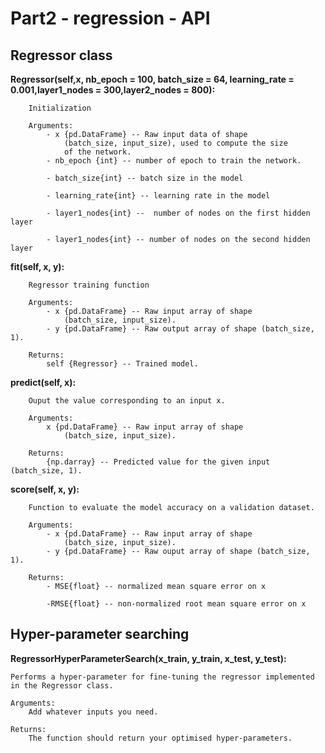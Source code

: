 # Part2 - regression - API

## Regressor class
**Regressor(__self__,x, nb_epoch = 100, batch_size = 64, learning_rate = 0.001,layer1_nodes = 300,layer2_nodes = 800):** 

        Initialization

        Arguments:
            - x {pd.DataFrame} -- Raw input data of shape 
                (batch_size, input_size), used to compute the size 
                of the network.
            - nb_epoch {int} -- number of epoch to train the network.

            - batch_size{int} -- batch size in the model

            - learning_rate{int} -- learning rate in the model

            - layer1_nodes{int} --  number of nodes on the first hidden layer

            - layer1_nodes{int} -- number of nodes on the second hidden layer
        
**fit(self, x, y):**

        Regressor training function

        Arguments:
            - x {pd.DataFrame} -- Raw input array of shape 
                (batch_size, input_size).
            - y {pd.DataFrame} -- Raw output array of shape (batch_size, 1).

        Returns:
            self {Regressor} -- Trained model.  
            
**predict(self, x):**

        Ouput the value corresponding to an input x.

        Arguments:
            x {pd.DataFrame} -- Raw input array of shape 
                (batch_size, input_size).

        Returns:
            {np.darray} -- Predicted value for the given input (batch_size, 1).  
            
**score(self, x, y):**  

        Function to evaluate the model accuracy on a validation dataset.

        Arguments:
            - x {pd.DataFrame} -- Raw input array of shape 
                (batch_size, input_size).
            - y {pd.DataFrame} -- Raw ouput array of shape (batch_size, 1).

        Returns:
            - MSE{float} -- normalized mean square error on x

            -RMSE{float} -- non-normalized root mean square error on x
 
## Hyper-parameter searching

**RegressorHyperParameterSearch(x_train, y_train, x_test, y_test):**  
    
    Performs a hyper-parameter for fine-tuning the regressor implemented 
    in the Regressor class.

    Arguments:
        Add whatever inputs you need.
        
    Returns:
        The function should return your optimised hyper-parameters. 
